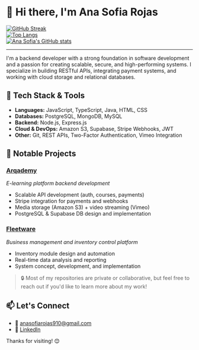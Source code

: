 # 👋 Hi there, I'm Ana Sofia Rojas

[![GitHub Streak](https://github-readme-streak-stats.herokuapp.com/?user=sofiarojas910&theme=tokyonight)](https://git.io/streak-stats)  
[![Top Langs](https://github-readme-stats.vercel.app/api/top-langs/?username=sofiarojas910&layout=compact&theme=tokyonight)](https://github.com/anuraghazra/github-readme-stats)  
[![Ana Sofia's GitHub stats](https://github-readme-stats.vercel.app/api?username=sofiarojas910&show_icons=true&theme=tokyonight)](https://github.com/anuraghazra/github-readme-stats)

---

I'm a backend developer with a strong foundation in software development and a passion for creating scalable, secure, and high-performing systems. I specialize in building RESTful APIs, integrating payment systems, and working with cloud storage and relational databases.

## 🔧 Tech Stack & Tools
- **Languages:** JavaScript, TypeScript, Java, HTML, CSS
- **Databases:** PostgreSQL, MongoDB, MySQL
- **Backend:** Node.js, Express.js
- **Cloud & DevOps:** Amazon S3, Supabase, Stripe Webhooks, JWT
- **Other:** Git, REST APIs, Two-Factor Authentication, Vimeo Integration

## 📌 Notable Projects

### [Arqademy](https://arqademy.com.mx)
_E-learning platform backend development_
- Scalable API development (auth, courses, payments)
- Stripe integration for payments and webhooks
- Media storage (Amazon S3) + video streaming (Vimeo)
- PostgreSQL & Supabase DB design and implementation

### [Fleetware](https://fleetwarecfm.com/home)
_Business management and inventory control platform_
- Inventory module design and automation
- Real-time data analysis and reporting
- System concept, development, and implementation

> 🔒 Most of my repositories are private or collaborative, but feel free to reach out if you'd like to learn more about my work!

## 📫 Let's Connect
- 📧 anasofiarojas910@gmail.com  
- 💼 [LinkedIn](https://linkedin.com/in/ana-sofia-rojas-465421272)  

Thanks for visiting! 😊
